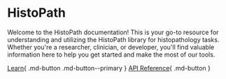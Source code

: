 # HistoPath

Welcome to the HistoPath documentation! This is your go-to resource for understanding and utilizing the HistoPath library for histopathology tasks. Whether you're a researcher, clinician, or developer, you'll find valuable information here to help you get started and make the most of our tools.

[Learn](learn/get-started/quick-start/index.md){ .md-button .md-button--primary }
[API Reference](reference/tiling/annotations.md){ .md-button }
